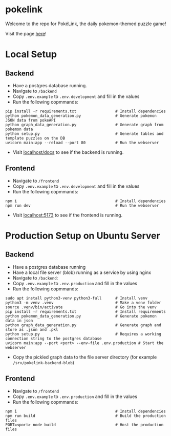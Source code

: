 # pokelink
Welcome to the repo for PokéLink, the daily pokemon-themed puzzle game!

Visit the page [here](https://pokelink.juules32.com)!

# Local Setup

## Backend

- Have a postgres database running.
- Navigate to `/backend`
- Copy `.env.example` to `.env.development` and fill in the values
- Run the following copmmands:
```
pip install -r requirements.txt                 # Install dependencies
python pokemon_data_generation.py               # Generate pokemon JSON data from pokeAPI
python graph_data_generation.py                 # Generate graph from pokemon data
python setup.py                                 # Generate tables and template puzzles on the DB
uvicorn main:app --reload --port 80             # Run the webserver
```

- Visit [localhost/docs](http://localhost/docs) to see if the backend is running.

## Frontend

- Navigate to `/frontend`
- Copy `.env.example` to `.env.development` and fill in the values
- Run the following copmmands:
```
npm i                                           # Install dependencies
npm run dev                                     # Run the webserver
```

- Visit [localhost:5173](http://localhost:5173) to see if the frontend is running.

# Production Setup on Ubuntu Server

## Backend

- Have a postgres database running
- Have a local file server (blob) running as a service by using nginx
- Navigate to `/backend`:
- Copy `.env.example` to `.env.production` and fill in the values
- Run the following copmmands:
```
sudo apt install python3-venv python3-full      # Install venv
python3 -m venv .venv                           # Make a venv folder
source .venv/bin/activate                       # Go into the venv                
pip install -r requirements.txt                 # Install requirements
python pokemon_data_generation.py               # Generate pokemon data in json
python graph_data_generation.py                 # Generate graph and store as .json and .pkl
python setup.py                                 # Requires a working connection string to the postgres database
uvicorn main:app --port <port> --env-file .env.production # Start the webserver
```
- Copy the pickled graph data to the file server directory (for example `/srv/pokelink-backend-blob`)

## Frontend

- Navigate to `/frontend`
- Copy `.env.example` to `.env.production` and fill in the values
- Run the following copmmands:
```
npm i                                           # Install dependencies
npm run build                                   # Build the production files
PORT=<port> node build                          # Host the production files
```
